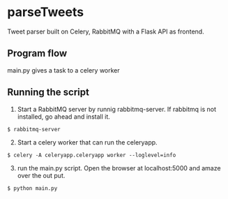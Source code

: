 # parseTweets
Tweet parser built on Celery, RabbitMQ with a Flask API as frontend.

## Program flow
main.py gives a task to a celery worker


## Running the script
1. Start a RabbitMQ server by runnig rabbitmq-server. If rabbitmq is not installed, go ahead and install it.
```
$ rabbitmq-server
```

2. Start a celery worker that can run the celeryapp.
```
$ celery -A celeryapp.celeryapp worker --loglevel=info
```

3. run the main.py script. Open the browser at localhost:5000 and amaze over the out put.
```
$ python main.py
```
